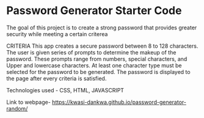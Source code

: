 # Password Generator Starter Code

The goal of this project is to create a strong password that provides greater security while meeting a certain criterea

CRITERIA
This app creates a secure password between 8 to 128 characters.
The user is given series of prompts to determine the makeup of the password.
These prompts range from numbers, special characters, and Upper and lowercase characters.
At least one character type must be selected for the password to be generated.
The password is displayed to the page after every criteria is satisfied.

Technologies used - CSS, HTML, JAVASCRIPT

Link to webpage- https://kwasi-dankwa.github.io/password-generator-random/

